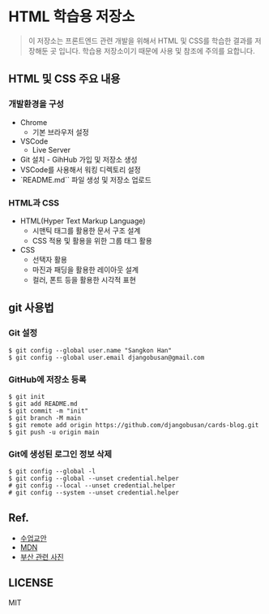 # HTML 학습용 저장소

> 이 저장소는 프론트엔드 관련 개발을 위해서 HTML 및 CSS를 학습한 결과를 저장해둔 곳 입니다. 학습용 저장소이기 때문에 사용 및 참조에 주의를 요합니다.

## HTML 및 CSS 주요 내용

### 개발환경을 구성

- Chrome
  - 기본 브라우저 설정
- VSCode
  - Live Server
- Git 설치 - GihHub 가입 및 저장소 생성
- VSCode를 사용해서 워킹 디렉토리 설정
- `README.md`` 파일 생성 및 저장소 업로드

### HTML과 CSS

- HTML(Hyper Text Markup Language)
  - 시맨틱 태그를 활용한 문서 구조 설계
  - CSS 적용 및 활용을 위한 그룹 태그 활용
- CSS
  - 선택자 활용
  - 마진과 패딩을 활용한 레이아웃 설계
  - 컬러, 폰트 등을 활용한 시각적 표현

## git 사용법

### Git 설정

```
$ git config --global user.name "Sangkon Han"
$ git config --global user.email djangobusan@gmail.com
```

### GitHub에 저장소 등록

```
$ git init
$ git add README.md
$ git commit -m "init"
$ git branch -M main
$ git remote add origin https://github.com/djangobusan/cards-blog.git
$ git push -u origin main
```

### Git에 생성된 로그인 정보 삭제

```
$ git config --global -l
$ git config --global --unset credential.helper
# git config --local --unset credential.helper
# git config --system --unset credential.helper
```

## Ref.

- [수업교안](https://sigmadream.notion.site/Web-824bb90a616f46dcb7c24bf7e07416ce?pvs=4)
- [MDN](https://developer.mozilla.org/ko/)
- [부산 관련 사진](https://unsplash.com/ko/s/%EC%82%AC%EC%A7%84/busan)

## LICENSE

MIT